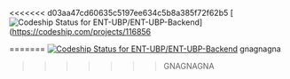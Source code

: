 <<<<<<< d03aa47cd60635c5197ee634c5b8a385f72f62b5
[ ![Codeship Status for ENT-UBP/ENT-UBP-Backend](https://codeship.com/projects/b3fe2800-714a-0133-6bba-4254a0d12432/status?branch=master)](https://codeship.com/projects/116856



=======
[ ![Codeship Status for ENT-UBP/ENT-UBP-Backend](https://codeship.com/projects/b3fe2800-714a-0133-6bba-4254a0d12432/status?branch=master)](https://codeship.com/projects/116856)
gnagnagna
>>>>>>> GNAGNAGNA

